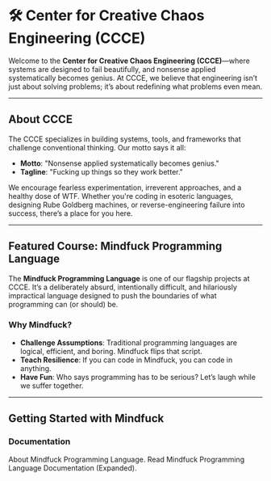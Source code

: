 
# 🛠️ Center for Creative Chaos Engineering (CCCE)

Welcome to the **Center for Creative Chaos Engineering (CCCE)**—where systems are designed to fail beautifully, and nonsense applied systematically becomes genius. At CCCE, we believe that engineering isn’t just about solving problems; it’s about redefining what problems even mean.

---

## About CCCE

The CCCE specializes in building systems, tools, and frameworks that challenge conventional thinking. Our motto says it all:

- **Motto**: "Nonsense applied systematically becomes genius."
- **Tagline**: "Fucking up things so they work better."

We encourage fearless experimentation, irreverent approaches, and a healthy dose of WTF. Whether you're coding in esoteric languages, designing Rube Goldberg machines, or reverse-engineering failure into success, there’s a place for you here.

---

## Featured Course: Mindfuck Programming Language

The **Mindfuck Programming Language** is one of our flagship projects at CCCE. It’s a deliberately absurd, intentionally difficult, and hilariously impractical language designed to push the boundaries of what programming can (or should) be.

### Why Mindfuck?

- **Challenge Assumptions**: Traditional programming languages are logical, efficient, and boring. Mindfuck flips that script.
- **Teach Resilience**: If you can code in Mindfuck, you can code in anything.
- **Have Fun**: Who says programming has to be serious? Let’s laugh while we suffer together.

---

## Getting Started with Mindfuck

### Documentation

About Mindfuck Programming Language.
Read Mindfuck Programming Language Documentation (Expanded).
